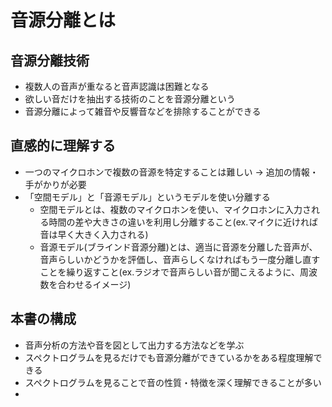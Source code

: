 # 音源分離とは
## 音源分離技術
- 複数人の音声が重なると音声認識は困難となる
- 欲しい音だけを抽出する技術のことを音源分離という
- 音源分離によって雑音や反響音などを排除することができる

## 直感的に理解する
- 一つのマイクロホンで複数の音源を特定することは難しい → 追加の情報・手がかりが必要
- 「空間モデル」と「音源モデル」というモデルを使い分離する
  - 空間モデルとは、複数のマイクロホンを使い、マイクロホンに入力される時間の差や大きさの違いを利用し分離すること(ex.マイクに近ければ音は早く大きく入力される)
  - 音源モデル(ブラインド音源分離)とは、適当に音源を分離した音声が、音声らしいかどうかを評価し、音声らしくなければもう一度分離し直すことを繰り返すこと(ex.ラジオで音声らしい音が聞こえるように、周波数を合わせるイメージ)

## 本書の構成
- 音声分析の方法や音を図として出力する方法などを学ぶ
- スペクトログラムを見るだけでも音源分離ができているかをある程度理解できる
- スペクトログラムを見ることで音の性質・特徴を深く理解できることが多い
- 
